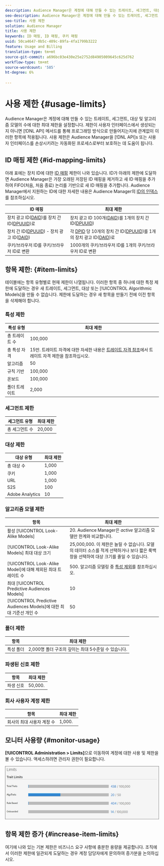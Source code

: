 ```yaml
---
description: Audience Manager은 계정에 대해 만들 수 있는 트레이트, 세그먼트, 대상 및 알고리즘 모델의 수에 대한 최대 제한을 설정합니다. 사용자 인터페이스에서 생성하든 API 메서드를 통해 프로그래밍 방식으로 만들어졌든 상관없이 이러한 항목에 제한이 적용됩니다. 사용 제한은 API 또는 사용자 인터페이스를 손상시키려는 자동화된 프로세스로부터 Audience Manager을 보호하는 데 도움이 됩니다.
seo-description: Audience Manager은 계정에 대해 만들 수 있는 트레이트, 세그먼트, 대상 및 알고리즘 모델의 수에 대한 최대 제한을 설정합니다. 사용자 인터페이스에서 생성하든 API 메서드를 통해 프로그래밍 방식으로 만들어졌든 상관없이 이러한 항목에 제한이 적용됩니다. 사용 제한은 API 또는 사용자 인터페이스를 손상시키려는 자동화된 프로세스로부터 Audience Manager을 보호하는 데 도움이 됩니다.
seo-title: 사용 제한
solution: Audience Manager
title: 사용 제한
keywords: ID 매핑, ID 매핑, 쿠키 매핑
uuid: 50ca4647-0b5c-409c-89fa-4fa1799b3222
feature: Usage and Billing
translation-type: tm+mt
source-git-commit: a696bc03e430e25e2752d84905009645c625d762
workflow-type: tm+mt
source-wordcount: '585'
ht-degree: 6%

---
```



# 사용 제한 {#usage-limits}

Audience Manager은 계정에 대해 만들 수 있는 트레이트, 세그먼트, 대상 및 알고리즘 모델의 수에 대한 최대 제한을 설정합니다. 제한이 사용자 인터페이스에서 생성되는지 아니면 [!DNL API] 메서드를 통해 프로그래밍 방식으로 만들어지는지에 관계없이 이러한 항목에 적용됩니다. 사용 제한은 Audience Manager을 [!DNL API]s 또는 사용자 인터페이스를 손상시키려는 자동화된 프로세스로부터 보호하는 데 도움이 됩니다.

## ID 매핑 제한 {#id-mapping-limits}

아래 표에는 장치 ID에 대한 [ID 매핑](../../integration/sending-audience-data/batch-data-transfer-explained/id-sync-http.md) 제한이 나와 있습니다. ID가 아래의 제한에 도달하면 Audience Manager은 가장 오래된 저장된 ID 매핑을 제거하고 새 ID 매핑을 추가하여 FIFO(처음, 처음 종료) 논리를 기반으로 새 ID 매핑을 추가합니다. Audience Manager에서 지원하는 ID에 대한 자세한 내용은 Audience Manager의 [ID의 인덱스](../../reference/ids-in-aam.md)를 참조하십시오.

| ID 매핑 | 최대 제한 |
|-----------|-------------- |
| 장치 광고 ID([DAID](../../reference/ids-in-aam.md))를 장치 간 ID([DPUUID](../../reference/ids-in-aam.md))로 | 장치 광고 ID 100개([DAID](../../reference/ids-in-aam.md))를 1개의 장치 간 ID([DPUUID](../../reference/ids-in-aam.md)) |
| 장치 간 ID([DPUUID](../../reference/ids-in-aam.md)) - 장치 광고 ID([DAID](../../reference/ids-in-aam.md)) | 각 [DPID](../../reference/ids-in-aam.md) 당 10개의 장치 간 ID([DPUUID](../../reference/ids-in-aam.md))를 1개의 장치 광고 ID([DAID](../../reference/ids-in-aam.md))로 |
| 쿠키/브라우저 ID를 쿠키/브라우저 ID로 변환 | 1000개의 쿠키/브라우저 ID를 1개의 쿠키/브라우저 ID로 변환 |

## 항목 제한: {#item-limits}

테이블에는 항목 유형별로 현재 제한이 나열됩니다. 이러한 항목 중 하나에 대한 특정 제한에 도달하는 경우 새 트레이트, 세그먼트, 대상 또는 [!UICONTROL Algorithmic Models]을 만들 수 없습니다. 제한에 도달하는 경우 새 항목을 만들기 전에 이전 항목을 삭제해야 합니다.

### 특성 제한

| 특성 유형 | 최대 제한 |
| -------------------------- | ------------------------------------- |
| 총 트레이트 수 | 100,000 |
| 총 특성 자격 | 15만. 트레이트 자격에 대한 자세한 내용은 [트레이트 자격 참조](/help/using/features/traits/trait-and-segment-qualification-reference.md#trait-qualification-limit)에서 트레이트 자격 제한을 참조하십시오. |
| 알고리즘 | 50 |
| 규칙 기반 | 100,000 |
| 온보드 | 100,000 |
| 폴더 트레이트 | 2,000 |

### 세그먼트 제한

| 세그먼트 유형 | 최대 제한 |
| -------------- | ------------- |
| 총 세그먼트 수 | 20,000 |

### 대상 제한

| 대상 유형 | 최대 제한 |
| ------------------ | ------------- |
| 총 대상 수 | 1,000 |
| 쿠키 | 1,000 |
| URL | 1,000 |
| S2S | 100 |
| Adobe Analytics | 10 |

### 알고리즘 모델 제한

| 항목 | 최대 제한 |
| -------- | ----- |
| 활성 [!UICONTROL Look-Alike Models] | 20. Audience Manager은 *active* 알고리즘 모델만 한계와 비교합니다. |
| [!UICONTROL Look-Alike Models] 최대 대상 크기 | 25,000,000.  이 제한은 늘릴 수 없습니다. 모델의 데이터 소스를 적게 선택하거나 보다 짧은 룩백 창을 선택하여 대상 크기를 줄일 수 있습니다. |
| [!UICONTROL Look-Alike Model]에 대해 제외된 최대 트레이트 수 | 500. 알고리즘 모델링 중 [특성 제외](/help/using/features/algorithmic-models/trait-exclusion-algo-models.md)를 참조하십시오. |
| 최대 [!UICONTROL Predictive Audiences Models] | 10 |
| [!UICONTROL Predictive Audiences Models]에 대한 최대 기준선 개인 수 | 50 |

### 폴더 제한

| 항목 | 최대 제한 |
| ------------- | ------------------ |
| 특성 폴더 | 2,000명  폴더 구조의 깊이는 최대 5수준일 수 있습니다. |

### 파생된 신호 제한

| 항목 | 최대 제한 |
| --------------- | ------------- |
| 파생 신호 | 50,000. |

### 회사 사용자 계정 제한

| 항목 | 최대 제한 |
| ----------- | ------------- |
| 회사의 최대 사용자 계정 수 | 1,000. |

## 모니터 사용량 {#monitor-usage}

**[!UICONTROL Administration > Limits]**&#x200B;으로 이동하여 계정에 대한 사용 및 제한을 볼 수 있습니다. 액세스하려면 관리자 권한이 필요합니다.

![사용량 제한 이미지](assets/usage-limits.png)

## 항목 제한 증가 {#increase-item-limits}

여기에 나와 있는 기본 제한은 비즈니스 요구 사항에 충분한 용량을 제공합니다. 조직에서 이러한 제한에 일관되게 도달하는 경우 계정 담당자에게 문의하여 증가분을 논의하십시오.